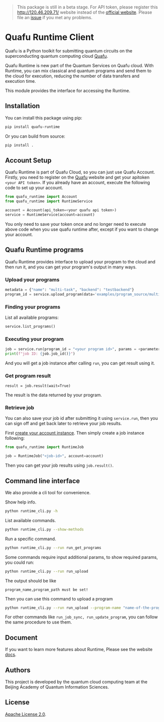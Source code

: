 > This package is still in a beta stage. For API token, please register this http://120.46.209.71/ website instead of the [official website](https://quafu.baqis.ac.cn/). Please file an [issue](https://github.com/ScQ-Cloud/quafu-runtime/issues) if you met any problems. 

# Quafu Runtime Client


Quafu is a Python toolkit for submitting quantum circuits on the superconducting quantum computing cloud [Quafu](http://quafu.baqis.ac.cn/).

Quafu Runtime is new part of the Quantum Services on Quafu cloud. With Runtime, you can mix classical and quantum programs and send them to the cloud for execution, reducing the number of data transfers and execution time.

This module provides the interface for accessing the Runtime.

## Installation

You can install this package using pip:

```bash
pip install quafu-runtime
```

Or you can build from source:

```bash
pip install .
```


## Account Setup

Quafu Runtime is part of Quafu Cloud, so you can just use Quafu Account. Firstly, you need to register on the [Quafu](http://quafu.baqis.ac.cn/) website and get your apitoken `<your API token>`. If you already have an account, execute the following code to set up your account.

```python
from quafu_runtime import Account
from quafu_runtime import RuntimeService

account = Account(api_token=<your quafu api token>)
service = RuntimeService(account=account)
```

You only need to save your token once and no longer need to execute above code when you use quafu runtime after, except if you want to change your account.



## Quafu Runtime programs

Quafu Runtime provides interface to upload your program to the cloud and then run it, and you can get your program's output in many ways.

### Upload your programs
```python
metadata = {"name": "multi-task", "backend": "testbackend"}
program_id = service.upload_program(data='examples/program_source/multi-task.py', metadata=metadata)
```

### Finding your programs

List all available programs:

```python
service.list_programs()
```

### Executing your program

```python
job = service.run(program_id = "<your program id>", params = <parameters of program>)
print(f"job ID: {job.job_id()}")
```

And you will get a job instance after calling `run`, you can get result using it.

### Get program result

```
result = job.result(wait=True)
```

The result is the data returned by your program.

### Retrieve job

You can also save your job id after submitting it using `service.run`, then you can sign off and get back later to retrieve your job results.

First [create your account instance](#account-setup). Then simply create a job instance following:

```python
from quafu_runtime import RuntimeJob

job = RuntimeJob("<job-id>", account=account)
```

Then you can get your job results using `job.result()`.


## Command line interface
We also provide a cli tool for convenience.


Show help info.
```bash
python runtime_cli.py -h
```

List available commands.
```bash
python runtime_cli.py --show-methods
```

Run a specific command.

```bash
python runtime_cli.py --run run_get_programs
```

Some commands require input additional params, to show required params, you could run:

```bash
python runtime_cli.py --run run_upload
```

The output should be like
```
program_name,program_path must be set!
```

Then you can use this command to upload a program
```bash
python runtime_cli.py --run run_upload --program-name "name-of-the-program" --program-path path/to/this/program
```

For other commands like `run_job_sync, run_update_program`, you can follow the same procedure to use them.


## Document

If you want to learn more features about Runtime, Please see the website [docs](https://scq-cloud.github.io/).


## Authors

This project is developed by the quantum cloud computing team at the Beijing Academy of Quantum Information Sciences.



## License

[Apache License 2.0](https://github.com/Qiskit/qiskit-ibm-runtime/blob/main/LICENSE.txt).
